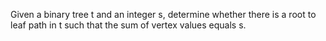 Given a binary tree t and an integer s, determine whether there is a root to leaf path in t such that the sum of vertex values equals s.
